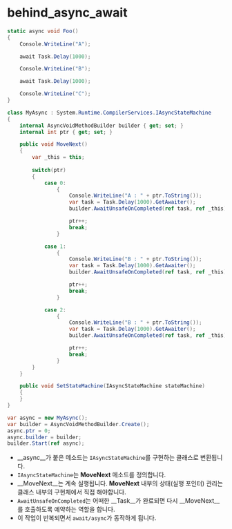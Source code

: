 behind_async_await
====

```cs
static async void Foo()
{
    Console.WriteLine("A");

    await Task.Delay(1000);

    Console.WriteLine("B");

    await Task.Delay(1000);

    Console.WriteLine("C");
}
```


```cs
class MyAsync : System.Runtime.CompilerServices.IAsyncStateMachine
{
    internal AsyncVoidMethodBuilder builder { get; set; }
    internal int ptr { get; set; }

    public void MoveNext()
    {
        var _this = this;
        
        switch(ptr)
        {
            case 0:
                {
                    Console.WriteLine("A : " + ptr.ToString());
                    var task = Task.Delay(1000).GetAwaiter();
                    builder.AwaitUnsafeOnCompleted(ref task, ref _this);

                    ptr++;
                    break;
                }

            case 1:
                {
                    Console.WriteLine("B : " + ptr.ToString());
                    var task = Task.Delay(1000).GetAwaiter();
                    builder.AwaitUnsafeOnCompleted(ref task, ref _this);

                    ptr++;
                    break;
                }

            case 2:
                {
                    Console.WriteLine("B : " + ptr.ToString());
                    var task = Task.Delay(1000).GetAwaiter();
                    builder.AwaitUnsafeOnCompleted(ref task, ref _this);

                    ptr++;
                    break;
                }
        }
    }

    public void SetStateMachine(IAsyncStateMachine stateMachine)
    {
    }
}

var async = new MyAsync();
var builder = AsyncVoidMethodBuilder.Create();
async.ptr = 0;
async.builder = builder;
builder.Start(ref async);
```

* __async__가 붙은 메소드는 `IAsyncStateMachine`를 구현하는 클래스로 변환됩니다.
* `IAsyncStateMachine`는 __MoveNext__ 메소드를 정의합니다.
* __MoveNext__는 계속 실행됩니다. __MoveNext__ 내부의 상태(실행 포인터) 관리는 클래스 내부의 구현체에서 직접 해야합니다.
* `AwaitUnsafeOnCompleted`는 어떠한 __Task__가 완료되면 다시 __MoveNext__를 호출하도록 예약하는 역할을 합니다.
* 이 작업이 반복되면서 `await/async`가 동작하게 됩니다.
